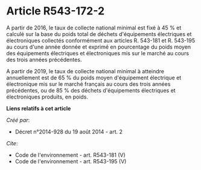 # Article R543-172-2

A partir de 2016, le taux de collecte national minimal est fixé à 45 % et calculé sur la base du poids total de déchets
d'équipements électriques et électroniques collectés conformément aux articles R. 543-181 et R. 543-195 au cours d'une année
donnée et exprimé en pourcentage du poids moyen des équipements électriques et électroniques mis sur le marché au cours des
trois années précédentes. 

A partir de 2019, le taux de collecte national minimal à atteindre annuellement est de 65 % du poids moyen d'équipement
électrique et électronique mis sur le marché français au cours des trois années précédentes, ou de 85 % des déchets
d'équipements électriques et électroniques produits, en poids.

**Liens relatifs à cet article**

_Créé par_:

  - Décret n°2014-928 du 19 août 2014 - art. 2

_Cite_:

  - Code de l'environnement - art. R543-181 (V)
  - Code de l'environnement - art. R543-195 (V)

